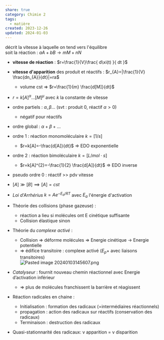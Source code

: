 ```yaml
---  
share: true  
category: Chimie 2  
tags:  
  - matière  
created: 2023-12-26  
updated: 2024-01-03  
---  
```

  
décrit la vitesse à laquelle on tend vers l'équilibre  
soit la réaction : $aA+bB\to mM+nN$  
  
- **vitesse de réaction** : $r=\frac{1}{V}\frac{ d\xi(t) }{ dt }$  
  
- **vitesse d'apparition** des produit et réactifs : $r_{A}=|\frac{1}{V} \frac{dn_{A}}{dt}|=ra$  
	- volume cst ⇒ $r=\frac{1}{m} \frac{d[M]}{dt}$  
  
  
- $r=k[A]^\alpha\dots[M]^\mu$ avec $k$ la constante de vitesse  
  
- ordre partiels : $\alpha,\beta\dots$ (svt : produit $0$, réactif $\alpha>0$)  
	- négatif pour réactifs  
  
- ordre global : $\alpha+\beta+\dots$   
  
- ordre 1 : réaction monomoléculaire $k=[1/s]$  
	- $r=k[A]=-\frac{d[A]}{dt}$ ⇒ EDO exponentielle  
  
- ordre 2 : réaction bimoléculaire $k=[L /mol\cdot s]$  
	- $r=k[A]^{2}=-\frac{1}{2} \frac{d[A]}{dt}$ ⇒ EDO inverse  
  
- pseudo ordre 0 : réactif >> pdv vitesse  
  
- $[A]\gg[B]\implies[A] = cst$  
  
  
  
- *Loi d'Arrhérius* $k=Ae^{-E_{a}/RT}$ avec $E_{a}$ l'énergie d'activation  
  
- Théorie des collisions (phase gazeuse) :    
	- réaction a lieu si molécules ont E cinétique suffisante  
	- Collision élastique sinon  
  
- Théorie du *complexe activé* :  
	- Collision ⇒ déforme molécules ⇒ Energie cinétique → Energie potentielle    
	- ⇒ édifice transitoire : complexe activé ($E_{p}+$ avec liaisons transitoires)  
![Pasted image 20240103145607.png](Pasted%20image%2020240103145607.png)  
  
- *Catalyseur* : fournit nouveau chemin réactionnel avec Energie d’activation inférieur  
	- ⇒ plus de molécules franchissent la barrière et réagissent  
  
- Réaction radicales en chaine :   
	- Initialisation : formation des radicaux (=intermédiaires réactionnels)  
	- propagation : action des radicaux sur réactifs (conservation des radicaux)  
	- Terminaison : destruction des radicaux  
  
- Quasi-stationnarité des radicaux: v apparition = v disparition  
